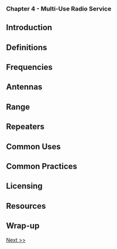 ### Chapter 4 - Multi-Use Radio Service
## Introduction
## Definitions
## Frequencies
## Antennas
## Range
## Repeaters
## Common Uses
## Common Practices
## Licensing
## Resources
## Wrap-up

[Next >>](060-chapter-05.md)
